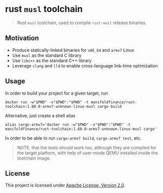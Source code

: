 # rust `musl` toolchain

> Rust `musl` toolchain, used to compile `rust-musl` release binaries.

## Motivation
* Produce statically-linked binaries for `x86_64` and `armv7` Linux
* Use `musl` as the standard C library
* Use `libc++` as the standard C++ library
* Leverage `clang` and `lld` to enable cross-language link-time optimization

## Usage

In order to build your project for a given target, run

```shell
docker run -w"$PWD" -v"$PWD":"$PWD" -t manifoldfinance/rust-toolchain:1.60.0-armv7-unknown-linux-musl cargo build
```

Alternative, just create a shell alias

```shell
alias cargo-armv7='docker run -w"$PWD" -v"$PWD":"$PWD" -t manifoldfinance/rust-toolchain:1.60.0-armv7-unknown-linux-musl cargo'
```

In order to be able to run `cargo-armv7 build`, `cargo-armv7 test`, etc.

> NOTE. that the tests should work too, although they are compiled for the target platform, with help of user-mode QEMU installed inside the toolchain image.

## License

This project is licensed under [Apache License, Version 2.0](LICENSE).
